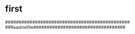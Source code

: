 # first
##############################################
##Readmefile##################################
